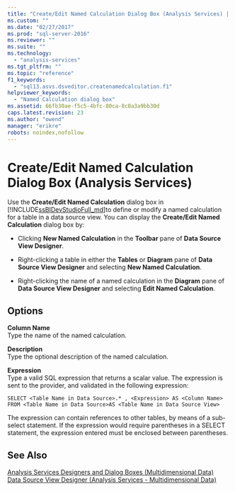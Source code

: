 ```yaml
---
title: "Create/Edit Named Calculation Dialog Box (Analysis Services) | Microsoft Docs"
ms.custom: ""
ms.date: "02/27/2017"
ms.prod: "sql-server-2016"
ms.reviewer: ""
ms.suite: ""
ms.technology: 
  - "analysis-services"
ms.tgt_pltfrm: ""
ms.topic: "reference"
f1_keywords: 
  - "sql13.asvs.dsveditor.createnamedcalculation.f1"
helpviewer_keywords: 
  - "Named Calculation dialog box"
ms.assetid: 66fb30ae-f5c5-4bfc-80ca-8c8a3a9bb30d
caps.latest.revision: 23
ms.author: "owend"
manager: "erikre"
robots: noindex,nofollow
---
```

# Create/Edit Named Calculation Dialog Box (Analysis Services)
  Use the **Create/Edit Named Calculation** dialog box in [!INCLUDE[ssBIDevStudioFull_md](../a9notintoc/includes/ssbidevstudiofull-md.md)]to define or modify a named calculation for a table in a data source view. You can display the **Create/Edit Named Calculation** dialog box by:  
  
-   Clicking **New Named Calculation** in the **Toolbar** pane of **Data Source View Designer**.  
  
-   Right-clicking a table in either the **Tables** or **Diagram** pane of **Data Source View Designer** and selecting **New Named Calculation**.  
  
-   Right-clicking the name of a named calculation in the **Diagram** pane of **Data Source View Designer** and selecting **Edit Named Calculation**.  
  
## Options  
 **Column Name**  
 Type the name of the named calculation.  
  
 **Description**  
 Type the optional description of the named calculation.  
  
 **Expression**  
 Type a valid SQL expression that returns a scalar value. The expression is sent to the provider, and validated in the following expression:  
  
```  
SELECT <Table Name in Data Source>.* , <Expression> AS <Column Name> FROM <Table Name in Data Source>AS <Table Name in Data Source View>  
```  
  
 The expression can contain references to other tables, by means of a sub-select statement. If the expression would require parentheses in a SELECT statement, the expression entered must be enclosed between parentheses.  
  
## See Also  
 [Analysis Services Designers and Dialog Boxes (Multidimensional Data)](https://msdn.microsoft.com/library/ms181210.aspx)   
 [Data Source View Designer (Analysis Services - Multidimensional Data)](https://msdn.microsoft.com/library/ms186569.aspx)  
  
  